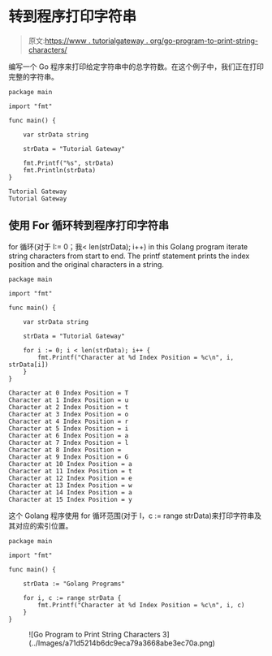 # 转到程序打印字符串

> 原文:[https://www . tutorialgateway . org/go-program-to-print-string-characters/](https://www.tutorialgateway.org/go-program-to-print-string-characters/)

编写一个 Go 程序来打印给定字符串中的总字符数。在这个例子中，我们正在打印完整的字符串。

```
package main

import "fmt"

func main() {

    var strData string

    strData = "Tutorial Gateway"

    fmt.Printf("%s", strData)
    fmt.Println(strData)
}
```

```
Tutorial Gateway
Tutorial Gateway
```

## 使用 For 循环转到程序打印字符串

for 循环(对于 I:= 0；我< len(strData); i++) in this Golang program iterate string characters from start to end. The printf statement prints the index position and the original characters in a string.

```
package main

import "fmt"

func main() {

    var strData string

    strData = "Tutorial Gateway"

    for i := 0; i < len(strData); i++ {
        fmt.Printf("Character at %d Index Position = %c\n", i, strData[i])
    }
}
```

```
Character at 0 Index Position = T
Character at 1 Index Position = u
Character at 2 Index Position = t
Character at 3 Index Position = o
Character at 4 Index Position = r
Character at 5 Index Position = i
Character at 6 Index Position = a
Character at 7 Index Position = l
Character at 8 Index Position =  
Character at 9 Index Position = G
Character at 10 Index Position = a
Character at 11 Index Position = t
Character at 12 Index Position = e
Character at 13 Index Position = w
Character at 14 Index Position = a
Character at 15 Index Position = y
```

这个 Golang 程序使用 for 循环范围(对于 I，c := range strData)来打印字符串及其对应的索引位置。

```
package main

import "fmt"

func main() {

    strData := "Golang Programs"

    for i, c := range strData {
        fmt.Printf("Character at %d Index Position = %c\n", i, c)
    }
}
```

<figure class="wp-block-image size-large">![Go Program to Print String Characters 3](../Images/a71d5214b6dc9eca79a3668abe3ec70a.png)</figure>
